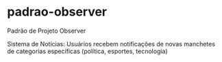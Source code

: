 # padrao-observer
Padrão de Projeto Observer

Sistema de Notícias: Usuários recebem notificações de novas manchetes de categorias específicas (política, esportes, tecnologia)
